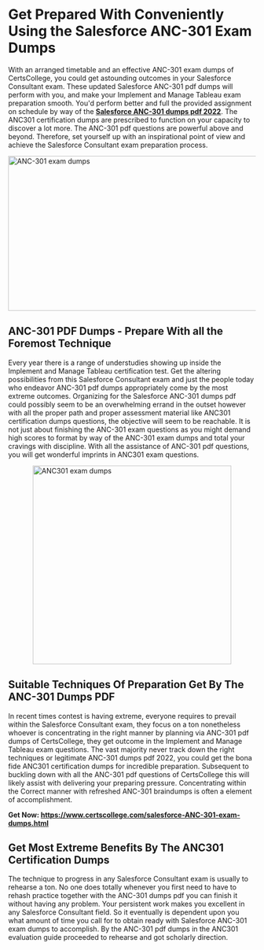 <h1><strong>Get Prepared With Conveniently Using the Salesforce ANC-301 Exam Dumps&nbsp;</strong></h1>
<p><span style="font-weight: 400;">With an arranged timetable and an effective  ANC-301 exam dumps of CertsCollege, you could get astounding outcomes in your Salesforce Consultant exam. These updated Salesforce ANC-301 pdf dumps will perform with you, and make your Implement and Manage Tableau exam preparation smooth. You'd perform better and full the provided assignment on schedule by way of the <strong><a href="https://www.certscollege.com/salesforce-ANC-301-exam-dumps.html">Salesforce ANC-301 dumps pdf 2022</a></strong>. The ANC301 certification dumps are prescribed to function on your capacity to discover a lot more. The  ANC-301 pdf questions are powerful above and beyond. Therefore, set yourself up with an inspirational point of view and achieve the Salesforce Consultant exam preparation process.&nbsp;</span></p>
<p><span style="font-weight: 400;"><img style="display: block; margin-left: auto; margin-right: auto;" src="https://i.ibb.co/CPDK3ps/Yellow-and-Blue-Initiative-Blog-Banner.png" alt="ANC-301 exam dumps" width="559" height="315" /></span></p>
<h2><strong>ANC-301 PDF Dumps - Prepare With all the Foremost Technique</strong></h2>
<p><span style="font-weight: 400;">Every year there is a range of understudies showing up inside the Implement and Manage Tableau certification test. Get the altering possibilities from this Salesforce Consultant exam and just the people today who endeavor ANC-301 pdf dumps appropriately come by the most extreme outcomes. Organizing for the Salesforce ANC-301 dumps pdf could possibly seem to be an overwhelming errand in the outset however with all the proper path and proper assessment material like ANC301 certification dumps questions, the objective will seem to be reachable. It is not just about finishing the ANC-301 exam questions as you might demand high scores to format by way of the ANC-301 exam dumps and total your cravings with discipline. With all the assistance of ANC-301 pdf questions, you will get wonderful imprints in ANC301 exam questions.</span></p>
<p><span style="font-weight: 400;"><a href="https://tinyurl.com/ycfrahkj"><img style="display: block; margin-left: auto; margin-right: auto;" src="https://i.ibb.co/9tMrhdY/Teacher-Appreciation-Invitation.png" alt="ANC301 exam dumps " width="404" height="404" /></a></span></p>
<h2><strong>Suitable Techniques Of Preparation Get By The ANC-301 Dumps PDF</strong></h2>
<p><span style="font-weight: 400;">In recent times contest is having extreme, everyone requires to prevail within the Salesforce Consultant exam, they focus on a ton nonetheless whoever is concentrating in the right manner by planning via ANC-301 pdf dumps of CertsCollege, they get outcome in the Implement and Manage Tableau exam questions. The vast majority never track down the right techniques or legitimate ANC-301 dumps pdf 2022, you could get the bona fide ANC301 certification dumps for incredible preparation. Subsequent to buckling down with all the  ANC-301 pdf questions of CertsCollege this will likely assist with delivering your preparing pressure. Concentrating within the Correct manner with refreshed ANC-301 braindumps is often a element of accomplishment.</span></p>
<p><span style="font-weight: 400;"><strong>Get Now: <a href="https://www.certscollege.com/salesforce-ANC-301-exam-dumps.html">https://www.certscollege.com/salesforce-ANC-301-exam-dumps.html</a></strong></span></p>
<h2><strong>Get Most Extreme Benefits By The ANC301 Certification Dumps</strong></h2>
<p><span style="font-weight: 400;">The technique to progress in any Salesforce Consultant exam is usually to rehearse a ton. No one does totally whenever you first need to have to rehash practice together with the ANC-301 dumps pdf you can finish it without having any problem. Your persistent work makes you excellent in any Salesforce Consultant field. So it eventually is dependent upon you what amount of time you call for to obtain ready with Salesforce ANC-301 exam dumps to accomplish. By the ANC-301 pdf dumps in the ANC301 evaluation guide proceeded to rehearse and got scholarly direction.</span></p>

